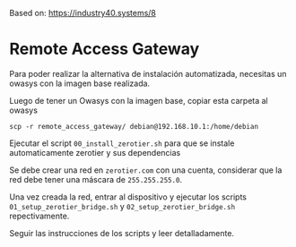 Based on: https://industry40.systems/8

# Remote Access Gateway

Para poder realizar la alternativa de instalación automatizada, necesitas un owasys con la imagen base realizada.

Luego de tener un Owasys con la imagen base, copiar esta carpeta al owasys

```
scp -r remote_access_gateway/ debian@192.168.10.1:/home/debian
```

Ejecutar el script `00_install_zerotier.sh` para que se instale automaticamente zerotier y sus dependencias

Se debe crear una red en `zerotier.com` con una cuenta, considerar que la red debe tener una máscara de `255.255.255.0`.

Una vez creada la red, entrar al dispositivo y ejecutar los scripts `01_setup_zerotier_bridge.sh` y `02_setup_zerotier_bridge.sh` repectivamente.

Seguir las instrucciones de los scripts y leer detalladamente.
